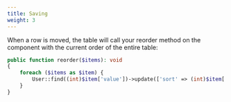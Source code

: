 ```yaml
---
title: Saving
weight: 3
---
```


When a row is moved, the table will call your reorder method on the component with the current order of the entire table:

```php
public function reorder($items): void
{
    foreach ($items as $item) {
        User::find((int)$item['value'])->update(['sort' => (int)$item['order']]);
    }
}
```
